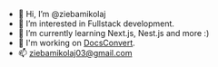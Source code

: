 - 👋 Hi, I’m @ziebamikolaj
- 👀 I’m interested in Fullstack development.
- 🌱 I’m currently learning Next.js, Nest.js and more :)
- 🔨 I'm working on [DocsConvert](https://github.com/ziebamikolaj/DocsConvert).
- 📫 ziebamikolaj03@gmail.com
